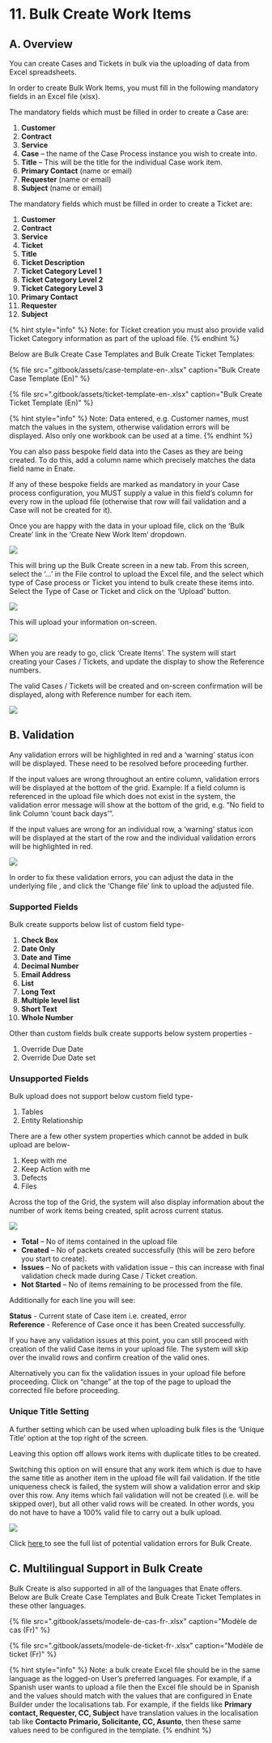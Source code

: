 # 11. Bulk Create Work Items

## A. Overview

You can create Cases and Tickets in bulk via the uploading of data from Excel spreadsheets.

In order to create Bulk Work Items, you must fill in the following mandatory fields in an Excel file \(xlsx\).

The mandatory fields which must be filled in order to create a Case are:

1. **Customer**
2. **Contract**
3. **Service**
4. **Case** – the name of the Case Process instance you wish to create into.
5. **Title** – This will be the title for the individual Case work item.
6. **Primary Contact** \(name or email\)
7. **Requester** \(name or email\)
8. **Subject** \(name or email\)

The mandatory fields which must be filled in order to create a Ticket are:

1. **Customer**
2. **Contract**
3. **Service**
4. **Ticket**
5. **Title**
6. **Ticket Description**
7. **Ticket Category Level 1**
8. **Ticket Category Level 2**
9. **Ticket Category Level 3**
10. **Primary Contact**
11. **Requester**
12. **Subject**

{% hint style="info" %}
Note: for Ticket creation you must also provide valid Ticket Category information as part of the upload file.
{% endhint %}

Below are Bulk Create Case Templates and Bulk Create Ticket Templates:

{% file src=".gitbook/assets/case-template-en-.xlsx" caption="Bulk Create Case Template \(En\)" %}

{% file src=".gitbook/assets/ticket-template-en-.xlsx" caption="Bulk Create Ticket Template \(En\)" %}

{% hint style="info" %}
Note: Data entered, e.g. Customer names, must match the values in the system, otherwise validation errors will be displayed. Also only one workbook can be used at a time.
{% endhint %}

You can also pass bespoke field data into the Cases as they are being created. To do this, add a column name which precisely matches the data field name in Enate.

If any of these bespoke fields are marked as mandatory in your Case process configuration, you MUST supply a value in this field’s column for every row in the upload file \(otherwise that row will fail validation and a Case will not be created for it\).

Once you are happy with the data in your upload file, click on the ‘Bulk Create’ link in the ‘Create New Work Item’ dropdown.

![](.gitbook/assets/10%20%286%29.png)

This will bring up the Bulk Create screen in a new tab. From this screen, select the ‘…’ in the File control to upload the Excel file, and the select which type of Case process or Ticket you intend to bulk create these items into. Select the Type of Case or Ticket and click on the ‘Upload’ button.

![](.gitbook/assets/11%20%283%29.png)

This will upload your information on-screen.

![](.gitbook/assets/11-bulk-create-information-on-screen.png)

When you are ready to go, click ‘Create Items’. The system will start creating your Cases / Tickets, and update the display to show the Reference numbers.

The valid Cases / Tickets will be created and on-screen confirmation will be displayed, along with Reference number for each item.

![](.gitbook/assets/13.png)

## B. Validation

Any validation errors will be highlighted in red and a ‘warning’ status icon will be displayed. These need to be resolved before proceeding further.

If the input values are wrong throughout an entire column, validation errors will be displayed at the bottom of the grid. Example: If a field column is referenced in the upload file which does not exist in the system, the validation error message will show at the bottom of the grid, e.g. “No field to link Column ‘count back days’”.

If the input values are wrong for an individual row, a ‘warning’ status icon will be displayed at the start of the row and the individual validation errors will be highlighted in red.

![](.gitbook/assets/14%20%282%29.png)

In order to fix these validation errors, you can adjust the data in the underlying file , and click the ‘Change file’ link to upload the adjusted file.

### **Supported Fields**

Bulk create supports below list of custom field type-

1. **Check Box**
2. **Date Only**
3. **Date and Time**
4. **Decimal Number**
5. **Email Address**
6. **List**
7. **Long Text**
8. **Multiple level list**
9. **Short Text**
10. **Whole Number**

Other than custom fields bulk create supports below system properties -

1. Override Due Date
2. Override Due Date set

### **Unsupported Fields**

Bulk upload does not support below custom field type-

1. Tables
2. Entity Relationship

There are a few other system properties which cannot be added in bulk upload are below-

1. Keep with me
2. Keep Action with me
3. Defects
4. Files

Across the top of the Grid, the system will also display information about the number of work items being created, split across current status.

![](.gitbook/assets/15.png)

* **Total** – No of items contained in the upload file
* **Created** – No of packets created successfully \(this will be zero before you start to create\).
* **Issues** – No of packets with validation issue – this can increase with final validation check made during Case / Ticket creation.
* **Not Started** – No of items remaining to be processed from the file.

Additionally for each line you will see:

**Status** - Current state of Case item i.e. created, error  
**Reference** - Reference of Case once it has been Created successfully.

If you have any validation issues at this point, you can still proceed with creation of the valid Case items in your upload file. The system will skip over the invalid rows and confirm creation of the valid ones.

Alternatively you can fix the validation issues in your upload file before proceeding. Click on “change” at the top of the page to upload the corrected file before proceeding.

### **Unique Title Setting**

A further setting which can be used when uploading bulk files is the ‘Unique Title’ option at the top right of the screen.

Leaving this option off allows work items with duplicate titles to be created.

Switching this option on will ensure that any work item which is due to have the same title as another item in the upload file will fail validation. If the title uniqueness check is failed, the system will show a validation error and skip over this row. Any items which fail validation will not be created \(i.e. will be skipped over\), but all other valid rows will be created. In other words, you do not have to have a 100% valid file to carry out a bulk upload.

![](.gitbook/assets/11-unique-title-setting.png)

Click [here ](15.-appendix/15.1-potential-validation-errors-for-bulk-creation-of-work-items.md)to see the full list of potential validation errors for Bulk Create.

## C. Multilingual Support in Bulk Create

Bulk Create is also supported in all of the languages that Enate offers. Below are Bulk Create Case Templates and Bulk Create Ticket Templates in these other languages.

{% file src=".gitbook/assets/modele-de-cas-fr-.xlsx" caption="Modèle de cas \(Fr\)" %}

{% file src=".gitbook/assets/modele-de-ticket-fr-.xlsx" caption="Modèle de ticket \(Fr\)" %}

{% hint style="info" %}
Note: a bulk create Excel file should be in the same language as the logged-on User’s preferred languages. For example, if a Spanish user wants to upload a file then the Excel file should be in Spanish and the values should match with the values that are configured in Enate Builder under the localisations tab. For example, if the fields like **Primary contact, Requester, CC, Subject** have translation values in the localisation tab like **Contacto Primario, Solicitante, CC, Asunto**, then these same values need to be configured in the template.
{% endhint %}

